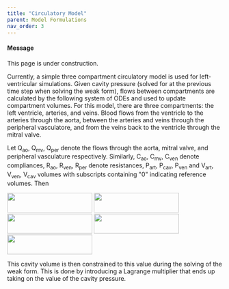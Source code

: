 ```yaml
---
title: "Circulatory Model"
parent: Model Formulations
nav_order: 3
---
```


<div class="notice--info">
  <h4>Message</h4>
  <p>This page is under  construction.</p>
</div>

Currently, a simple three compartment circulatory model is used for left-ventricular simulations. Given cavity pressure (solved for at the previous time step when solving the weak form), flows between compartments are calculated by the following system of ODEs and used to update compartment volumes. For this model, there are three compartments: the left ventricle, arteries, and veins. Blood flows from the ventricle to the arteries through the aorta, between the arteries and veins through the peripheral vasculatore, and from the veins back to the ventricle through the mitral valve.

Let Q<sub>ao</sub>, Q<sub>mv</sub>, Q<sub>per</sub> denote the flows through the aorta, mitral valve, and peripheral vasculature respectively. Similarly, C<sub>ao</sub>, C<sub>mv</sub>, C<sub>ven</sub> denote compliances,  R<sub>ao</sub>, R<sub>ven</sub>, R<sub>per</sub> denote resistances, P<sub>art</sub>, P<sub>cav</sub>, P<sub>ven</sub> and V<sub>art</sub>, V<sub>ven</sub>, V<sub>cav</sub> volumes with subscripts containing "0" indicating reference volumes. Then

<img src="https://github.com/MMoTH/FEniCS-Myosim/blob/master/docs/pages/model_formulations/hemodynamics/p_art.jpeg?raw=true" width="199" height="46">  
<img src="https://github.com/MMoTH/FEniCS-Myosim/blob/master/docs/pages/model_formulations/hemodynamics/p_ven.jpeg?raw=true" width="199" height="46">  

<img src="https://github.com/MMoTH/FEniCS-Myosim/blob/master/docs/pages/model_formulations/hemodynamics/qao.jpeg?raw=true" width="199" height="46">  
<img src="https://github.com/MMoTH/FEniCS-Myosim/blob/master/docs/pages/model_formulations/hemodynamics/qmv.jpeg?raw=true" width="199" height="46">  
<img src="https://github.com/MMoTH/FEniCS-Myosim/blob/master/docs/pages/model_formulations/hemodynamics/qper.jpeg?raw=true" width="199" height="46">  


This cavity volume is then constrained to this value during the solving of the weak form. This is done by introducing a Lagrange multiplier that ends up taking on the value of the cavity pressure.
